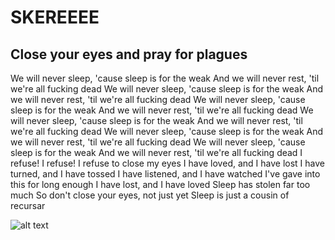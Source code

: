 # **SKEREEEE**
## Close your eyes and pray for plagues

We will never sleep, 'cause sleep is for the weak
And we will never rest, 'til we're all fucking dead
We will never sleep, 'cause sleep is for the weak
And we will never rest, 'til we're all fucking dead
We will never sleep, 'cause sleep is for the weak
And we will never rest, 'til we're all fucking dead
We will never sleep, 'cause sleep is for the weak
And we will never rest, 'til we're all fucking dead
We will never sleep, 'cause sleep is for the weak
And we will never rest, 'til we're all fucking dead
We will never sleep, 'cause sleep is for the weak
And we will never rest, 'til we're all fucking dead
I refuse! I refuse!
I refuse to close my eyes
I have loved, and I have lost
I have turned, and I have tossed
I have listened, and I have watched
I've gave into this for long enough
I have lost, and I have loved
Sleep has stolen far too much
So don't close your eyes, not just yet
Sleep is just a cousin of recursar



![alt text](http://inn.spb.ru/images/300/DSC100357638.jpg ":(")
